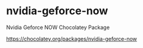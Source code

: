 # nvidia-geforce-now
Nvidia Geforce NOW Chocolatey Package

https://chocolatey.org/packages/nvidia-geforce-now
